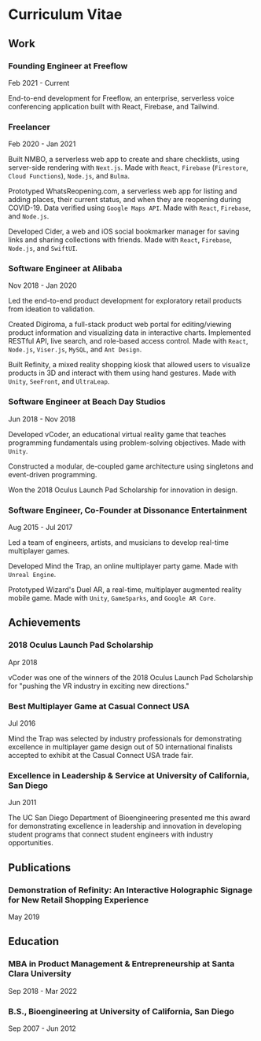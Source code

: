 # Curriculum Vitae

## Work

### Founding Engineer at Freeflow 

Feb 2021 - Current

End-to-end development for Freeflow, an enterprise, serverless voice conferencing application built with React, Firebase, and Tailwind.

### Freelancer

Feb 2020 - Jan 2021

Built NMBO, a serverless web app to create and share checklists, using server-side rendering with `Next.js`. Made with `React`, `Firebase` (`Firestore`, `Cloud Functions`), `Node.js`, and `Bulma`.

Prototyped WhatsReopening.com, a serverless web app for listing and adding places, their current status, and when they are reopening during COVID-19. Data verified using `Google Maps API`. Made with `React`, `Firebase`, and `Node.js`.

Developed Cider, a web and iOS social bookmarker manager for saving links and sharing collections with friends. Made with `React`, `Firebase`, `Node.js`, and `SwiftUI`.

### Software Engineer at Alibaba

Nov 2018 - Jan 2020

Led the end-to-end product development for exploratory retail products from ideation to validation.

Created Digiroma, a full-stack product web portal for editing/viewing product information and visualizing data in interactive charts. Implemented RESTful API, live search, and role-based access control. Made with `React`, `Node.js`, `Viser.js`, `MySQL`, and `Ant Design`.

Built Refinity, a mixed reality shopping kiosk that allowed users to visualize products in 3D and interact with them using hand gestures. Made with `Unity`, `SeeFront`, and `UltraLeap`.

### Software Engineer at Beach Day Studios

Jun 2018 - Nov 2018

Developed vCoder, an educational virtual reality game that teaches programming fundamentals using problem-solving objectives. Made with `Unity`.

Constructed a modular, de-coupled game architecture using singletons and event-driven programming.

Won the 2018 Oculus Launch Pad Scholarship for innovation in design.

### Software Engineer, Co-Founder at Dissonance Entertainment

Aug 2015 - Jul 2017

Led a team of engineers, artists, and musicians to develop real-time multiplayer games.

Developed Mind the Trap, an online multiplayer party game. Made with `Unreal Engine`.

Prototyped Wizard's Duel AR, a real-time, multiplayer augmented reality mobile game. Made with `Unity`, `GameSparks`, and `Google AR Core`.

## Achievements

### 2018 Oculus Launch Pad Scholarship

Apr 2018

vCoder was one of the winners of the 2018 Oculus Launch Pad Scholarship for "pushing the VR industry in exciting new directions."

### Best Multiplayer Game at Casual Connect USA

Jul 2016

Mind the Trap was selected by industry professionals for demonstrating excellence in multiplayer game design out of 50 international finalists accepted to exhibit at the Casual Connect USA trade fair.

### Excellence in Leadership & Service at University of California, San Diego

Jun 2011

The UC San Diego Department of Bioengineering presented me this award for demonstrating excellence in leadership and innovation in developing student programs that connect student engineers with industry opportunities.

## Publications

### Demonstration of Refinity: An Interactive Holographic Signage for New Retail Shopping Experience

May 2019

## Education

### MBA in Product Management & Entrepreneurship at Santa Clara University

Sep 2018 - Mar 2022

### B.S., Bioengineering at University of California, San Diego

Sep 2007 - Jun 2012
